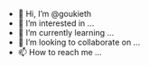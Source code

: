 - 👋 Hi, I’m @goukieth
- 👀 I’m interested in ...
- 🌱 I’m currently learning ...
- 💞️ I’m looking to collaborate on ...
- 📫 How to reach me ...

<!---
goukieth/goukieth is a ✨ special ✨ repository because its `README.md` (this file) appears on your GitHub profile.
You can click the Preview link to take a look at your changes.
--->
